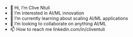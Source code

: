 - 👋 Hi, I’m Clive Ntuli 
- 👀 I’m interested in AI/ML innovation
- 🌱 I’m currently learning about scaling AI/ML applications
- 💞️ I’m looking to collaborate on anything AI/ML
- 📫 How to reach me linkedin.com/in/cliventuli

<!---
Mashava/Mashava is a ✨ special ✨ repository because its `README.md` (this file) appears on your GitHub profile.
You can click the Preview link to take a look at your changes.
--->
